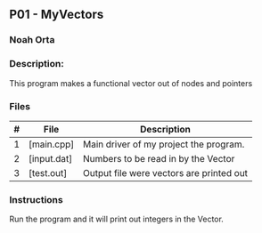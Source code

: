 ## P01 - MyVectors
### Noah Orta
### Description:

This program makes a functional vector out of nodes and pointers

### Files

|   #   | File            | Description                                        |
| :---: | --------------- | -------------------------------------------------- |
|   1   | [main.cpp]      | Main driver of my project the program.      |
|   2   | [input.dat]     | Numbers to be read in by the Vector         |
|   3   | [test.out]      | Output file were vectors are printed out


### Instructions

Run the program and it will print out integers in the Vector.


